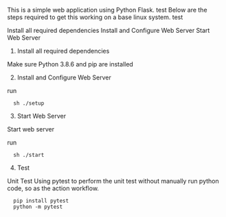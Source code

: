 
This is a simple web application using Python Flask. test
Below are the steps required to get this working on a base linux system.  test

Install all required dependencies
Install and Configure Web Server
Start Web Server

1. Install all required dependencies

Make sure Python 3.8.6 and pip are installed

2. Install and Configure Web Server

run
```
  sh ./setup
```

3. Start Web Server

Start web server

run 
```
  sh ./start
```

4. Test

Unit Test
  Using pytest to perform the unit test without manually run python code, so as the action workflow.
```
  pip install pytest
  python -m pytest 
```
